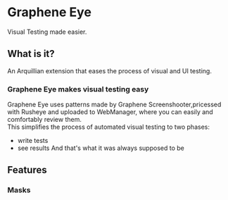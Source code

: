 # Graphene Eye
Visual Testing made easier.

## What is it?

An Arquillian extension that eases the process of visual and UI testing.

### Graphene Eye makes visual testing easy

Graphene Eye uses patterns made by Graphene Screenshooter,pricessed with Rusheye and uploaded to WebManager, where you can easily and comfortably review them.
<br> This simplifies the process of automated visual testing to two phases:
 * write tests
 * see results
And that's what it was always supposed to be

## Features

### Masks

